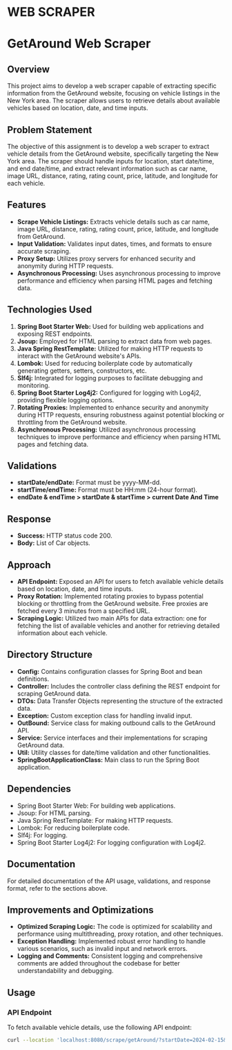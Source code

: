 # WEB SCRAPER
# GetAround Web Scraper

## Overview
This project aims to develop a web scraper capable of extracting specific information from the GetAround website, focusing on vehicle listings in the New York area. The scraper allows users to retrieve details about available vehicles based on location, date, and time inputs.

## Problem Statement
The objective of this assignment is to develop a web scraper to extract vehicle details from the GetAround website, specifically targeting the New York area. The scraper should handle inputs for location, start date/time, and end date/time, and extract relevant information such as car name, image URL, distance, rating, rating count, price, latitude, and longitude for each vehicle.

## Features
- **Scrape Vehicle Listings:** Extracts vehicle details such as car name, image URL, distance, rating, rating count, price, latitude, and longitude from GetAround.
- **Input Validation:** Validates input dates, times, and formats to ensure accurate scraping.
- **Proxy Setup:** Utilizes proxy servers for enhanced security and anonymity during HTTP requests.
- **Asynchronous Processing:** Uses asynchronous processing to improve performance and efficiency when parsing HTML pages and fetching data.

## Technologies Used
1. **Spring Boot Starter Web:** Used for building web applications and exposing REST endpoints.
2. **Jsoup:** Employed for HTML parsing to extract data from web pages.
3. **Java Spring RestTemplate:** Utilized for making HTTP requests to interact with the GetAround website's APIs.
4. **Lombok:** Used for reducing boilerplate code by automatically generating getters, setters, constructors, etc.
5. **Slf4j:** Integrated for logging purposes to facilitate debugging and monitoring.
6. **Spring Boot Starter Log4j2:** Configured for logging with Log4j2, providing flexible logging options.
7. **Rotating Proxies:** Implemented to enhance security and anonymity during HTTP requests, ensuring robustness against potential blocking or throttling from the GetAround website.
8. **Asynchronous Processing:** Utilized asynchronous processing techniques to improve performance and efficiency when parsing HTML pages and fetching data.

## Validations
- **startDate/endDate:** Format must be yyyy-MM-dd.
- **startTime/endTime:** Format must be HH:mm (24-hour format).
- **endDate & endTime > startDate & startTime > current Date And Time**

## Response
- **Success:** HTTP status code 200.
- **Body:** List of Car objects.

## Approach
- **API Endpoint:** Exposed an API for users to fetch available vehicle details based on location, date, and time inputs.
- **Proxy Rotation:** Implemented rotating proxies to bypass potential blocking or throttling from the GetAround website. Free proxies are fetched every 3 minutes from a specified URL.
- **Scraping Logic:** Utilized two main APIs for data extraction: one for fetching the list of available vehicles and another for retrieving detailed information about each vehicle.

## Directory Structure
- **Config:** Contains configuration classes for Spring Boot and bean definitions.
- **Controller:** Includes the controller class defining the REST endpoint for scraping GetAround data.
- **DTOs:** Data Transfer Objects representing the structure of the extracted data.
- **Exception:** Custom exception class for handling invalid input.
- **OutBound:** Service class for making outbound calls to the GetAround API.
- **Service:** Service interfaces and their implementations for scraping GetAround data.
- **Util:** Utility classes for date/time validation and other functionalities.
- **SpringBootApplicationClass:** Main class to run the Spring Boot application.

## Dependencies
- Spring Boot Starter Web: For building web applications.
- Jsoup: For HTML parsing.
- Java Spring RestTemplate: For making HTTP requests.
- Lombok: For reducing boilerplate code.
- Slf4j: For logging.
- Spring Boot Starter Log4j2: For logging configuration with Log4j2.

## Documentation
For detailed documentation of the API usage, validations, and response format, refer to the sections above.

## Improvements and Optimizations
- **Optimized Scraping Logic:** The code is optimized for scalability and performance using multithreading, proxy rotation, and other techniques.
- **Exception Handling:** Implemented robust error handling to handle various scenarios, such as invalid input and network errors.
- **Logging and Comments:** Consistent logging and comprehensive comments are added throughout the codebase for better understandability and debugging.


## Usage
### API Endpoint
To fetch available vehicle details, use the following API endpoint:
```bash
curl --location 'localhost:8080/scrape/getAround/?startDate=2024-02-15&startTime=07%3A30&endDate=2024-02-19&endTime=07%3A00'
